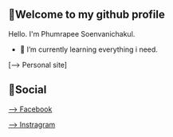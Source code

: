 ## 🙏Welcome to my github profile

Hello. I'm Phumrapee Soenvanichakul.

<!-- 🔭 I’m currently working on ... -->
- 🌱 I’m currently learning everything i need.

[--> Personal site]

## 📱Social
[--> Facebook](https://web.facebook.com/phumrapee.soenvanichakul.3/)

[--> Instragram](https://www.instagram.com/phumrapeephum/)



